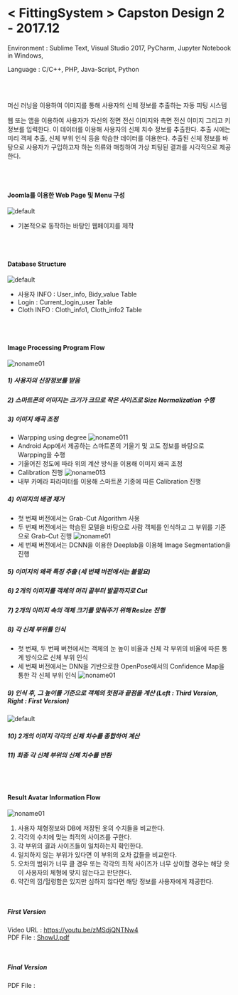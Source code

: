 # < FittingSystem > Capston Design 2 - 2017.12

<p> Environment : Sublime Text, Visual Studio 2017, PyCharm, Jupyter Notebook in Windows,
<p> Language : C/C++, PHP, Java-Script, Python

<br><br>

<p> 머신 러닝을 이용하여 이미지를 통해 사용자의 신체 정보를 추출하는 자동 피팅 시스템 </p>
<p> 웹 또는 앱을 이용하여 사용자가 자신의 정면 전신 이미지와 측면 전신 이미지 그리고 키 정보를 입력한다. 이 데이터를 이용해 사용자의 신체 치수 정보를 추출한다. 추출 시에는 미리 객체 추출, 신체 부위 인식 등을 학습한 데이터를 이용한다. 추출된 신체 정보를 바탕으로 사용자가 구입하고자 하는 의류와 매칭하여 가상 피팅된 결과를 시각적으로 제공한다.</p>

<br><br>

#### Joomla를 이용한 Web Page 및 Menu 구성
![default](https://user-images.githubusercontent.com/21214309/48612944-b9d34b80-e9cd-11e8-95fd-43d0b72b4bcb.JPG)

- 기본적으로 동작하는 바탕인 웹페이지를 제작

<br><br>

#### Database Structure
![default](https://user-images.githubusercontent.com/21214309/48612806-5812e180-e9cd-11e8-9f36-8fdff8ce9530.JPG)

- 사용자 INFO : User_info, Bidy_value Table
- Login : Current_login_user Table
- Cloth INFO : Cloth_info1, Cloth_info2 Table

<br><br>

#### Image Processing Program Flow
![noname01](https://user-images.githubusercontent.com/21214309/48616221-4c77e880-e9d6-11e8-9d02-812279bd857c.png)

##### 1) 사용자의 신장정보를 받음
##### 2) 스마트폰의 이미지는 크기가 크므로 작은 사이즈로 Size Normalization 수행
##### 3) 이미지 왜곡 조정
  - Warpping using degree
  ![noname011](https://user-images.githubusercontent.com/21214309/48616222-4c77e880-e9d6-11e8-8b7a-8da631554fcc.png)
  - Android App에서 제공하는 스마트폰의 기울기 및 고도 정보를 바탕으로 Warpping을 수행
  - 기울어진 정도에 따라 위의 계산 방식을 이용해 이미지 왜곡 조정
  - Calibration 진행
  ![noname013](https://user-images.githubusercontent.com/21214309/48617107-d7f27900-e9d8-11e8-9b68-7ae27da27c78.png)
  - 내부 카메라 파라미터를 이용해 스마트폰 기종에 따른 Calibration 진행 

##### 4) 이미지의 배경 제거
  - 첫 번째 버전에서는 Grab-Cut Algorithm 사용
  - 두 번째 버전에서는 학습된 모델을 바탕으로 사람 객체를 인식하고 그 부위를 기준으로 Grab-Cut 진행
  ![noname01](https://user-images.githubusercontent.com/21214309/48617105-d7f27900-e9d8-11e8-9a2b-63acb956691f.png)
  - 세 번째 버전에서는 DCNN을 이용한 Deeplab을 이용해 Image Segmentation을 진행

##### 5) 이미지의 왜곽 특징 추출 (세 번째 버전에서는 불필요)
##### 6) 2개의 이미지를 객체의 머리 끝부터 발끝까지로 Cut
##### 7) 2개의 이미지 속의 객체 크기를 맞춰주기 위해 Resize 진행
##### 8) 각 신체 부위를 인식
  - 첫 번째, 두 번째 버전에서는 객체의 눈 높이 비율과 신체 각 부위의 비율에 따른 통계 방식으로 신체 부위 인식
  - 세 번째 버전에서는 DNN을 기반으로한 OpenPose에서의 Confidence Map을 통한 각 신체 부위 인식
  ![noname01](https://user-images.githubusercontent.com/21214309/48617210-24d64f80-e9d9-11e8-91ab-b148614ef2a7.png)

##### 9) 인식 후, 그 높이를 기준으로 객체의 첫점과 끝점을 계산 (Left : Third Version, Right : First Version)
![default](https://user-images.githubusercontent.com/21214309/48617104-d759e280-e9d8-11e8-807e-e3cf77068e8c.JPG)
##### 10) 2개의 이미지 각각의 신체 치수를 종합하여 계산
##### 11) 최종 각 신체 부위의 신체 치수를 반환

<br><br>

#### Result Avatar Information Flow
![noname01](https://user-images.githubusercontent.com/21214309/48617374-a75f0f00-e9d9-11e8-9468-d3d4f5a76140.png)

1) 사용자 체형정보와 DB에 저장된 옷의 수치들을 비교한다.
2) 각각의 수치에 맞는 최적의 사이즈를 구한다.
3) 각 부위의 결과 사이즈들이 일치하는지 확인한다.
4) 일치하지 않는 부위가 있다면 이 부위의 오차 값들을 비교한다.
5) 오차의 범위가 너무 클 경우 또는 각각의 최적 사이즈가 너무 상이할 경우는 해당 옷이 사용자의 체형에 맞지 않는다고 판단한다.
6) 약간의 낌/헐렁함은 있지만 심하지 않다면 해당 정보를 사용자에게 제공한다. 

<br>

##### First Version
Video URL : https://youtu.be/zMSdjQNTNw4 <br>
PDF File : [ShowU.pdf](https://github.com/YouMinJung/FittingSystem/files/2588666/ShowU.pdf) 

<br>
  
##### Final Version
PDF File :

